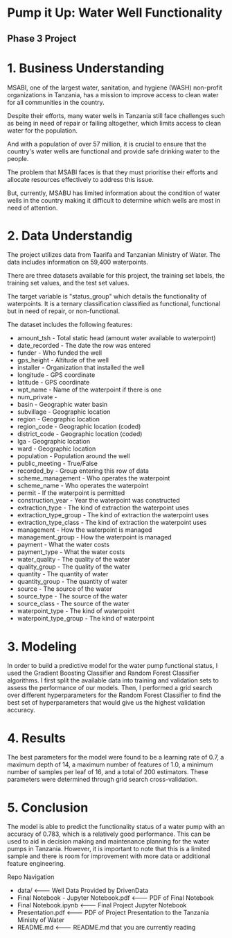 # Pump it Up: Water Well Functionality
## Phase 3 Project
# 1. Business Understanding
MSABI, one of the largest water, sanitation, and hygiene (WASH) non-profit organizations in Tanzania, has a mission to improve access to clean water for all communities in the country.

Despite their efforts, many water wells in Tanzania still face challenges such as being in need of repair or failing altogether, which limits access to clean water for the population.

And with a population of over 57 million, it is crucial to ensure that the country's water wells are functional and provide safe drinking water to the people.

The problem that MSABI faces is that they must prioritise their efforts and allocate resources effectively to address this issue.

But, currently, MSABU has limited information about the condition of water wells in the country making it difficult to determine which wells are most in need of attention.
# 2. Data Understandig
The project utilizes data from Taarifa and Tanzanian Ministry of Water. The data includes information on 59,400 waterpoints.

There are three datasets available for this project, the training set labels, the training set values, and the test set values.

The target variable is "status_group" which details the functionality of waterpoints. It is a ternary classification classified as functional, functional but in need of repair, or non-functional.

The dataset includes the following features:

* amount_tsh - Total static head (amount water available to waterpoint)
* date_recorded - The date the row was entered
* funder - Who funded the well
* gps_height - Altitude of the well
* installer - Organization that installed the well
* longitude - GPS coordinate
* latitude - GPS coordinate
* wpt_name - Name of the waterpoint if there is one
* num_private -
* basin - Geographic water basin
* subvillage - Geographic location
* region - Geographic location
* region_code - Geographic location (coded)
* district_code - Geographic location (coded)
* lga - Geographic location
* ward - Geographic location
* population - Population around the well
* public_meeting - True/False
* recorded_by - Group entering this row of data
* scheme_management - Who operates the waterpoint
* scheme_name - Who operates the waterpoint
* permit - If the waterpoint is permitted
* construction_year - Year the waterpoint was constructed
* extraction_type - The kind of extraction the waterpoint uses
* extraction_type_group - The kind of extraction the waterpoint uses
* extraction_type_class - The kind of extraction the waterpoint uses
* management - How the waterpoint is managed
* management_group - How the waterpoint is managed
* payment - What the water costs
* payment_type - What the water costs
* water_quality - The quality of the water
* quality_group - The quality of the water
* quantity - The quantity of water
* quantity_group - The quantity of water
* source - The source of the water
* source_type - The source of the water
* source_class - The source of the water
* waterpoint_type - The kind of waterpoint
* waterpoint_type_group - The kind of waterpoint

# 3. Modeling
In order to build a predictive model for the water pump functional status, I used the Gradient Boosting Classifier and Random Forest Classifier algorithms. I first split the available data into training and validation sets to assess the performance of our models. Then, I performed a grid search over different hyperparameters for the Random Forest Classifier to find the best set of hyperparameters that would give us the highest validation accuracy.

# 4. Results
The best parameters for the model were found to be a learning rate of 0.7, a maximum depth of 14, a maximum number of features of 1.0, a minimum number of samples per leaf of 16, and a total of 200 estimators. These parameters were determined through grid search cross-validation.

# 5. Conclusion
The model is able to predict the functionality status of a water pump with an accuracy of 0.783, which is a relatively good performance. This can be used to aid in decision making and maintenance planning for the water pumps in Tanzania.
However, it is important to note that this is a limited sample and there is room for improvement with more data or additional feature engineering.

Repo Navigation
* data/ <--- Well Data Provided by DrivenData
* Final Notebook - Jupyter Notebook.pdf <--- PDF of Final Notebook
* Final Notebook.ipynb <--- Final Project Jupyter Notebook
* Presentation.pdf <--- PDF of Project Presentation to the Tanzania Ministy of Water
* README.md <--- README.md that you are currently reading

